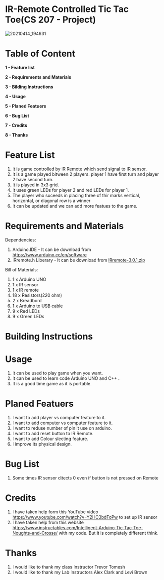 # IR-Remote Controlled Tic Tac Toe(CS 207 - Project)
![20210414_194931](https://user-images.githubusercontent.com/79728337/114802494-0700a680-9d5b-11eb-83ea-c05ecf62ecd3.jpg)

# Table of Content
**1 - Feature list**

**2 - Requirements and Materials**

**3 - Bilding Instructions**

**4 - Usage**

**5 - Planed Featuers**

**6 - Bug List**

**7 - Credits**

**8 - Thanks**
  
# Feature List

1. It is game controlled by IR Remote which send signal to IR sensor.
2. It is a game played bitween 2 players. player 1 have first turn and player 2 have second turn.
3. It is played in 3x3 grid.
4. It uses green LEDs for player 2 and red LEDs for player 1.
5. The player who suceeds in placing three of thir marks vertical, horizontal, or diagonal row is a winner
6. It can be updated and we can add more featues to the game.

# Requirements and Materials
Dependencies:
1. Arduino.IDE - It can be download from https://www.arduino.cc/en/software
2. IRremote.h Liberary - It can be download from [IRremote-3.0.1.zip](https://github.com/AvijotSinghSidhu/CS207-Project-/files/6314806/IRremote-3.0.1.zip)

Bill of Materials:
1. 1 x Arduino UNO
2. 1 x IR sensor
3. 1 x IR remote
4. 18 x Resistors(220 ohm)
5. 2 x Breadbord
6. 1 x Arduino to USB cable
7. 9 x Red LEDs
8. 9 x Green LEDs
 
# Building Instructions

# Usage
1. It can be used to play game when you want.
2. It can be used to learn code Arduino UNO and C++ .
3. It is a good time game as it is portable. 

# Planed Featuers
1. I want to add player vs computer feature to it.
2. I want to add computer vs computer feature to it. 
3. I want to reduse number of pin it use on arduino.
4. I want to add reset button to IR Remote.
5. I want to add Colour slecting feature.
6. I improve its physical design.

# Bug List
1. Some times IR sensor ditects 0 even if button is not pressed on Remote

# Credits
1. I have taken help form this YouTube video https://www.youtube.com/watch?v=Y2HC3bdFoPw to set up IR sensor
2. I have taken help from this website https://www.instructables.com/Intelligent-Arduino-Tic-Tac-Toe-Noughts-and-Crosse/ with my code. But it is completely different think.


# Thanks
1. I would like to thank my class Instructor Trevor Tomesh 
2. I would like to thank my Lab Instructors Alex Clark and Levi Brown
